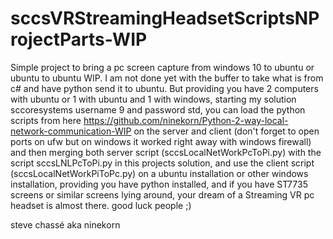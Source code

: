 # sccsVRStreamingHeadsetScriptsNProjectParts-WIP
Simple project to bring a pc screen capture from windows 10 to ubuntu or ubuntu to ubuntu WIP. I am not done yet with the buffer to take what is from c# and have python send it to ubuntu. But providing you have 2 computers with ubuntu or 1 with ubuntu and 1 with windows, starting my solution sccoresystems username 9 and password std, you can load the python scripts from here https://github.com/ninekorn/Python-2-way-local-network-communication-WIP on the server and client (don't forget to open ports on ufw but on windows it worked right away with windows firewall) and then merging both server script (sccsLocalNetWorkPcToPi.py) with the script sccsLNLPcToPi.py in this projects solution, and use the client script (sccsLocalNetWorkPiToPc.py) on a ubuntu installation or other windows installation, providing you have python installed, and if you have ST7735 screens or similar screens lying around, your dream of a Streaming VR pc headset is almost there. good luck people ;)
 
 steve chassé aka ninekorn
